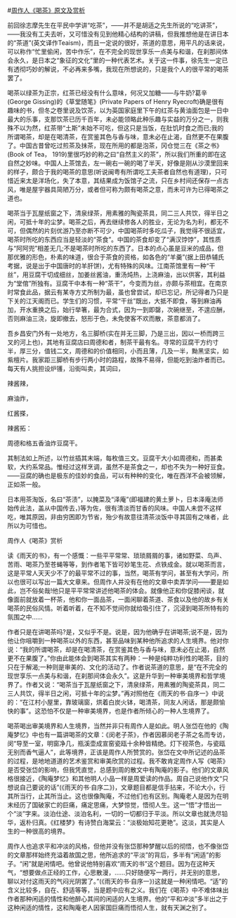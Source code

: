 #[周作人《喝茶》原文及赏析](https://www.vrrw.net/wx/9074.html)

前回徐志摩先生在平民中学讲“吃茶”，——并不是胡适之先生所说的“吃讲茶”，——我没有工夫去听，又可惜没有见到他精心结构的讲稿，但我推想他是在讲日本的“茶道”(英文译作Teaism)，而且一定说的很好，茶道的意思，用平凡的话来说，可以称作“忙里偷闲，苦中作乐”，在不完全的现世享乐一点美与和谐，在刹那间体会永久，是日本之“象征的文化”里的一种代表艺术。关于这一件事，徐先生一定已有透彻巧妙的解说，不必再来多嘴，我现在所想说的，只是我个人的很平常的喝茶罢了。

喝茶以绿茶为正宗，红茶已经没有什么意味，何况又加糖——与牛奶?葛辛(George Gissing)的《草堂随笔》(Private Papers of Henry Ryecroft)确是很有趣味的书，但冬之卷里说及饮茶，以为英国家庭里下午的红茶与黄油面包是一日中最大的乐事，支那饮茶已历千百年，未必能领略此种乐趣与实益的万分之一，则我殊不以为然，红茶带“土斯”未始不可吃，但这只是当饭，在肚饥时食之而已;我的所谓喝茶，却是在喝清茶，在赏鉴其色与香与味，意未必在止渴，自然更不在果腹了。中国古昔曾吃过煎茶及抹茶，现在所用的都是泡茶，冈仓觉三在《茶之书》(Book of Tea， 1919)里很巧妙的称之曰“自然主义的茶”，所以我们所重的即在这自然之妙味。中国人上茶馆去，左一碗右一碗的喝了半天，好像是刚从沙漠里回来的样子，颇合于我的喝茶的意思(听说闽粤有所谓吃工夫茶者自然也有道理)，只可惜近来太是洋场化，失了本意，其结果成为饭馆子之流，只在乡村间还保存一点古风，唯是屋宇器具简陋万分，或者但可称为颇有喝茶之意，而未可许为已得喝茶之道也。



喝茶当于瓦屋纸窗之下，清泉绿茶，用素雅的陶瓷茶具，同二三人共饮，得半日之闲，可抵十年的尘梦。喝茶之后，再去继续修各人的胜业，无论为名为利，都无不可，但偶然的片刻优游乃至亦断不可少，中国喝茶时多吃瓜子，我觉得不很适宜，喝茶时所吃的东西应当是轻淡的“茶食”。中国的茶食却变了“满汉饽饽”，其性质与“阿阿兜”相差无几;不是喝茶时所吃的东西了。日本的点心虽是豆米的成品，但那优雅的形色，朴素的味道，很合于茶食的资格，如各色的“羊羹”(据上田恭辅氏考据，说是出于中国唐时的羊肝饼)，尤有特殊的风味。江南茶馆里有一种“干丝”，用豆腐干切成细丝，加姜丝酱油，重汤炖热，上浇麻油，出以供客，其利益为“堂倌”所独有。豆腐干中本有一种“茶干”，今变而为丝，亦颇与茶相宜。在南京时常食此品，据云有某寺方丈所制为最，虽也曾尝试，却已忘记，所记得者乃只是下关的江天阁而已。学生们的习惯，平常“干丝”既出，大抵不即食，等到麻油再加，开水重换之后，始行举箸，最为合式，因为一到即罄，次碗继至，不遑应酬，否则麻油三浇，旋即撤去，怒形于色，未免使客不欢而散，茶意都消了。

吾乡昌安门外有一处地方，名三脚桥(实在并无三脚，乃是三出，因以一桥而跨三叉的河上也)，其地有豆腐店曰周德和者，制茶干最有名。寻常的豆腐干方约寸半，厚三分，值钱二文，周德和的价值相同，小而且薄，几及一半，黝黑坚实，如紫檀片。我家距三脚桥有步行两小时的路程，故殊不易得，但能吃到油炸者而已。每天有人挑担设炉镬，沿街叫卖，其词曰，

辣酱辣，

麻油炸，

红酱搽，

辣酱拓：

周德和格五香油炸豆腐干。

其制法如上所述，以竹丝插其末端，每枚值三文。豆腐干大小如周德和，而甚柔软，大约系常品。惟经过这样烹调，虽然不是茶食之一，却也不失为一种好豆食。——豆腐的确也是极东的佳妙的食品，可以有种种的变化，唯在西洋不会被领解，正如茶一般。

日本用茶淘饭，名曰“茶渍”，以腌菜及“泽庵”(即福建的黄土萝卜，日本泽庵法师始传此法，盖从中国传去，)等为佐，很有清淡而甘香的风味。中国人未尝不这样吃，唯其原因，非由穷困即为节省，殆少有故意往清茶淡饭中寻其固有之味者，此所以为可惜也。

周作人《喝茶》赏析

读《雨天的书》，有一个感慨：一些平平常常、琐琐屑屑的事，诸如野菜、鸟声、苦雨、喝茶乃至苍蝇等等，到作者笔下皆可妙笔生花、点铁成金。就以喝茶而言，这是平常人天天少不了的最平常不过的事，当然，喝茶有学问，甚至有大学问，所以也很可以写出一篇大文章来。但周作人并没有在他的文章中卖弄学问——要是如此，岂不俗矣哉!他只是平平常常讲述他喝茶的体会。就像他正和你促膝闲谈，就像面前就放着一杯茶，他和你一面品茶，一面闲聊着茶道、茶食以及他的故乡有关喝茶的民俗风情。听着听着，在不知不觉间你就给吸引住了，沉浸到喝茶所特有的氛围之中……

作者只是在讲喝茶吗?是，又似乎不是。说是，因为他确乎在讲喝茶;说不是，因为他让你咀嚼到一种喝茶以外的东西，甚至品味到某种他所追求的人生境界。他对你说：“我的所谓喝茶，却是在喝清茶，在赏鉴其色与香与味，意未必在止渴，自然更不在果腹了。”你由此能体会到喝茶其实有两种：一种是纯粹功利性的喝茶，目的只在于解渴;一种则是审美的、文化的活动了。作者说茶道的意思，是“在不完全的现世享乐一点美与和谐，在刹那间体会永久”。这是升华到一种审美境界和哲学境界了。作者又说：“喝茶当于瓦屋纸窗之下，清泉绿茶，用素雅的陶瓷茶具，同二三人共饮，得半日之闲，可抵十年的尘梦。”再对照他在《雨天的书·自序一》中说的：“在江村小屋里，靠玻璃窗，烘着白炭火钵，喝清茶，同友人闲话，那是颇愉快的事”。这恐怕不仅是一种审美境界，也是作者所倾心的一种人生境界了。

喝茶喝出审美境界和人生境界，当然并非只有周作人是如此。明人张岱在他的《陶庵梦忆》中也有一篇讲喝茶的文章：《闵老子茶》，作者因慕闵老子茶之名而专访，闵“导至一室，明窗净几，瓶溪壶成宣窑瓷瓯十余种皆精绝。灯下视茶色，与瓷瓯无别而香气逼人”，此等境界，正该是周作人所赞赏的。张岱在文中所记述的品茶的过程，是地地道道的艺术鉴赏和审美欣赏的过程。我不敢肯定周作人写《喝茶》是否受张岱的影响，但我凭直觉，总感到周的散文中有陶庵的影子。他们的文章风格很接近，《陶庵梦忆》和其他明人小品一样是周爱读的作品。周自己说他作文“只想说自己要说的话”(《雨天的书·自序二》)，文章题目都是信手拈来，不论大小，行其所当行，止其所当止。这也很像陶庵，不过他们也有区别。陶庵老人是因为在明末经历了国破家亡的巨痛，痛定思痛，大梦惊觉，悟彻人生。这一“悟”才悟出一个“淡”字来。淡泊仕途、淡泊名利，一切的一切都归于平淡。所以文章也就洗尽铅华，返朴归真。《红楼梦》有诗赞白海棠云：“淡极始知花更艳”。这淡，其实是人生的一种很高的境界。

周作人也追求平和冲淡的风格，但他并没有张岱那种梦醒以后的彻悟，也不像张岱的文章那样始终充溢着故国之思，他所追求的“平淡”的背后，多半有“闲适”的影子。“闲”就是闲情吧。他曾说他特别喜欢“雨天的书”这个题目。因为在这种天气，“想要做点正经的工作，心思散漫，……只好随便写一两行，并无别的意思，聊以对付这雨天的气闷光阴罢了。”(《雨天的书·自序一》)这就是一种闲情吧。“适”的含义比较多，自在、舒适等等，当是题中应有之义。我们在《喝茶》中不难体味出作者那种闲适的情性和他醉心其间的闲适的人生境界。他的“平和冲淡”多半出之于这种闲适的情性，这和陶庵老人因家国巨痛而悟彻人生，就有天渊之别了。


